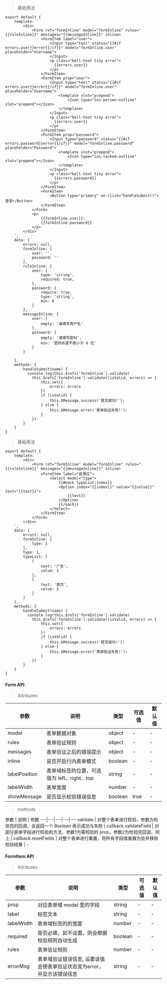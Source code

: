 > 基础用法

    export default {
        template: `
            <div>
                <Form ref="formInline" model="formInline" rules="{{ruleInline}}" messages="{{messageInline}}" inline>
                    <FormItem label="user">
                        <Input type="text" status="{{#if errors.user}}error{{/if}}" model="formInline.user" placeholder="Username">
                        </Input>
                        <p class="bell-text tiny error">
                          {{errors.user}}
                        </p>
                    </FormItem>
                    <FormItem prop="user">
                        <Input type="text" status="{{#if errors.user}}error{{/if}}" model="formInline.user" placeholder="Username">
                            <template slot="prepend">
                                <Icon type="ios-person-outline" slot="prepend"></Icon>
                            </template>
                        </Input>
                        <p class="bell-text tiny error">
                          {{errors.user}}
                        </p>
                    </FormItem>
                    <FormItem prop="password">
                        <Input type="password" status="{{#if errors.password}}error{{/if}}" model="formInline.password" placeholder="Password">
                            <template slot="prepend">
                                <Icon type="ios-locked-outline" slot="prepend"></Icon>
                            </template>
                        </Input>
                        <p class="bell-text tiny error">
                          {{errors.password}}
                        </p>
                    </FormItem>
                    <FormItem>
                        <Button type="primary" on-click="handleSubmit()">登录</Button>
                    </FormItem>
                </Form>
                <p>
                    {{formInline.user}}:
                    {{formInline.password}}
                </p>
            </div>
        `,
        data: {
            errors: null,
            formInline: {
                user: '',
                password: ''
            },
            ruleInline: {
                user: {
                    type: 'string',
                    required: true,
                },
                password: {
                    require: true,
                    type: 'string',
                    min: 6
                }
            },
            messageInline: {
                user: {
                    empty: '请填写用户名'
                },
                password: {
                    empty: '请填写密码',
                    min: '密码长度不能小于 6 位'
                }
            }

        },
        methods: {
            handleSubmit(name) {
              console.log(this.$refs['formInline'].validate)
                this.$refs['formInline'].validate((isValid, errors) => {
                    this.set({
                        errors: errors
                    })
                    if (isValid) {
                        this.$Message.success('提交成功!');
                    } else {
                        this.$Message.error('表单验证失败!');
                    }
                })
            }
        }
    }

> 基础用法

    export default {
        template: `
            <div>
                <Form ref="formInline" model="formInline" rules="{{ruleInline}}" messages="{{messageInline}}" inline>
                    <FormItem label="资源位">
                        <Select model="type">
                            {{#each typeList:index}}
                            <Option index="{{index}}" value="{{value}}" text="{{text}}">
                                {{text}}
                            </Option>
                            {{/each}}
                        </Select>
                    </FormItem>
                </Form>
            </div>
        `,
        data: {
            errors: null,
            formInline: {
                type: 1
            },
            type: 1,
            typeList: [
                {
                    text: '广告',
                    value: 1
                },
                {
                    text: '首页',
                    value: 2
                }
            ]
        },
        methods: {
            handleSubmit(name) {
              console.log(this.$refs['formInline'].validate)
                this.$refs['formInline'].validate((isValid, errors) => {
                    this.set({
                        errors: errors
                    })
                    if (isValid) {
                        this.$Message.success('提交成功!');
                    } else {
                        this.$Message.error('表单验证失败!');
                    }
                })
            }
        }
    }



    

#### Form API

> Attributes

参数 | 说明 | 类型 | 可选值 | 默认值
---|---|---|---|---
model | 表单数据对象 | object | - | -
rules | 表单验证规则 | object | - | -
messages | 表单验证之后的错误提示 | object | - | -
inline | 是否开启行内表单模式 | boolean | - | -
labelPosition | 表单域标签的位置，可选值为 left、right、top | string | - | -
labelWidth | 表单宽度 | number | - | -
showMessage | 是否显示校验错误信息 | boolean | true | -

> methods

参数 | 说明 | 参数
---|---|---|---|---
validate | 对整个表单进行校验，参数为检验完的回调，会返回一个 Boolean 表示成功与失败 | callback
validateField | 对部分表单字段进行校验的方法，参数1为需校验的 prop，参数2为检验完回调，同上 | callback
resetFields | 对整个表单进行重置，将所有字段值重置为空并移除校验结果 | -

#### FormItem API

> Attributes

参数 | 说明 | 类型 | 可选值 | 默认值
---|---|---|---|---
prop | 对应表单域 model 里的字段 | string | - | -
label | 标签文本 | string | - | -
labelWidth | 表单域标签的的宽度 | number | - | -
required | 是否必填，如不设置，则会根据校验规则自动生成 | boolean | - | -
rules | 表单验证规则 | number | - | -
errorMsg | 表单域验证错误信息, 设置该值会使表单验证状态变为error，并显示该错误信息 | string | - | -